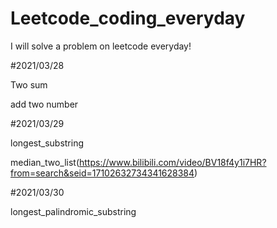 # Leetcode_coding_everyday

I will solve a problem on leetcode everyday!

#2021/03/28

Two sum

add two number

#2021/03/29

longest_substring

median_two_list(https://www.bilibili.com/video/BV18f4y1i7HR?from=search&seid=17102632734341628384)

#2021/03/30

longest_palindromic_substring
